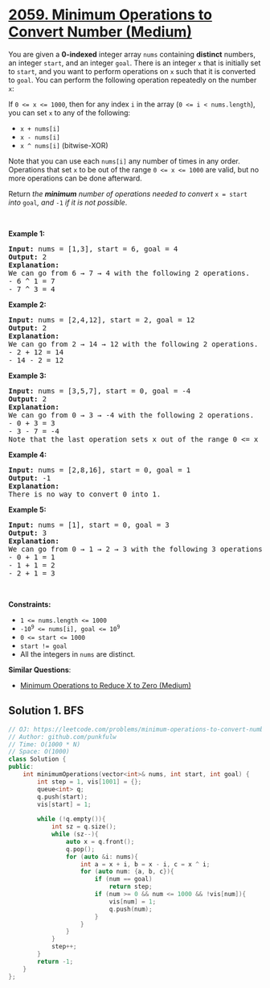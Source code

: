 # [2059. Minimum Operations to Convert Number (Medium)](https://leetcode.com/problems/minimum-operations-to-convert-number/)

<p>You are given a <strong>0-indexed</strong> integer array <code>nums</code> containing <strong>distinct</strong> numbers, an integer <code>start</code>, and an integer <code>goal</code>. There is an integer <code>x</code>&nbsp;that is initially set to <code>start</code>, and you want to perform operations on <code>x</code> such that it is converted to <code>goal</code>. You can perform the following operation repeatedly on the number <code>x</code>:</p>

<p>If <code>0 &lt;= x &lt;= 1000</code>, then for any index <code>i</code> in the array (<code>0 &lt;= i &lt; nums.length</code>), you can set <code>x</code> to any of the following:</p>

<ul>
	<li><code>x + nums[i]</code></li>
	<li><code>x - nums[i]</code></li>
	<li><code>x ^ nums[i]</code> (bitwise-XOR)</li>
</ul>

<p>Note that you can use each <code>nums[i]</code> any number of times in any order. Operations that set <code>x</code> to be out of the range <code>0 &lt;= x &lt;= 1000</code> are valid, but no more operations can be done afterward.</p>

<p>Return <em>the <strong>minimum</strong> number of operations needed to convert </em><code>x = start</code><em> into </em><code>goal</code><em>, and </em><code>-1</code><em> if it is not possible</em>.</p>

<p>&nbsp;</p>
<p><strong>Example 1:</strong></p>

<pre><strong>Input:</strong> nums = [1,3], start = 6, goal = 4
<strong>Output:</strong> 2
<strong>Explanation:</strong>
We can go from 6 → 7 → 4 with the following 2 operations.
- 6 ^ 1 = 7
- 7 ^ 3 = 4
</pre>

<p><strong>Example 2:</strong></p>

<pre><strong>Input:</strong> nums = [2,4,12], start = 2, goal = 12
<strong>Output:</strong> 2
<strong>Explanation:</strong>
We can go from 2 → 14 → 12 with the following 2 operations.
- 2 + 12 = 14
- 14 - 2 = 12
</pre>

<p><strong>Example 3:</strong></p>

<pre><strong>Input:</strong> nums = [3,5,7], start = 0, goal = -4
<strong>Output:</strong> 2
<strong>Explanation:</strong>
We can go from 0 → 3 → -4 with the following 2 operations. 
- 0 + 3 = 3
- 3 - 7 = -4
Note that the last operation sets x out of the range 0 &lt;= x &lt;= 1000, which is valid.
</pre>

<p><strong>Example 4:</strong></p>

<pre><strong>Input:</strong> nums = [2,8,16], start = 0, goal = 1
<strong>Output:</strong> -1
<strong>Explanation:</strong>
There is no way to convert 0 into 1.</pre>

<p><strong>Example 5:</strong></p>

<pre><strong>Input:</strong> nums = [1], start = 0, goal = 3
<strong>Output:</strong> 3
<strong>Explanation:</strong> 
We can go from 0 → 1 → 2 → 3 with the following 3 operations. 
- 0 + 1 = 1 
- 1 + 1 = 2
- 2 + 1 = 3
</pre>

<p>&nbsp;</p>
<p><strong>Constraints:</strong></p>

<ul>
	<li><code>1 &lt;= nums.length &lt;= 1000</code></li>
	<li><code>-10<sup>9</sup> &lt;= nums[i], goal &lt;= 10<sup>9</sup></code></li>
	<li><code>0 &lt;= start &lt;= 1000</code></li>
	<li><code>start != goal</code></li>
	<li>All the integers in <code>nums</code> are distinct.</li>
</ul>


**Similar Questions**:
* [Minimum Operations to Reduce X to Zero (Medium)](https://leetcode.com/problems/minimum-operations-to-reduce-x-to-zero/)

## Solution 1. BFS

```cpp
// OJ: https://leetcode.com/problems/minimum-operations-to-convert-number/
// Author: github.com/punkfulw
// Time: O(1000 * N)
// Space: O(1000)
class Solution {
public:
    int minimumOperations(vector<int>& nums, int start, int goal) {
        int step = 1, vis[1001] = {};
        queue<int> q;
        q.push(start);
        vis[start] = 1;
        
        while (!q.empty()){
            int sz = q.size();
            while (sz--){
                auto x = q.front();
                q.pop();
                for (auto &i: nums){
                    int a = x + i, b = x - i, c = x ^ i;
                    for (auto num: {a, b, c}){
                        if (num == goal)
                            return step;
                        if (num >= 0 && num <= 1000 && !vis[num]){
                            vis[num] = 1;
                            q.push(num);
                        }
                    }
                }
            }
            step++;
        }
        return -1;
    }
};
```
